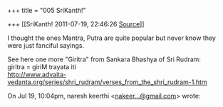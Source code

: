 +++
title = "005 SriKanth!"

+++
[[SriKanth!	2011-07-19, 22:46:26 [Source](https://groups.google.com/g/samskrita/c/Q2sjwE_SQLY)]]



I thought the ones Mantra, Putra are quite popular but never know they  
were just fanciful sayings.  
  
See here one more "Giritra" from Sankara Bhashya of Sri Rudram:  
giritra = giriM trayata iti  
<http://www.advaita-vedanta.org/series/shri_rudram/verses_from_the_shri_rudram-1.htm>  
  
On Jul 19, 10:04pm, naresh keerthi \<[nakeer...@gmail.com]()\> wrote:  

